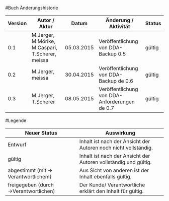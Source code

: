 #Buch Änderungshistorie

|Version	|Autor / Aktor					|Datum		|Änderung / Aktivität	|Status	|
|-----------|-------------------------------|-----------|-----------------------|-------|
|0.1		|M.Jerger, M.Mörike, M.Caspari, T.Scherer, meissa	|05.03.2015		|Veröffentlichung von DDA-Backup 0.5	|gültig	|
|0.2		|M.Jerger, meissa	|30.04.2015		|Veröffentlichung von DDA-Backup de 0.6	|gültig	|
|0.3		|M.Jerger, T.Scherer|08.05.2015		|Veröffentlichung von DDA-Anforderungen de 0.7	|gültig	|

#Legende

|Neuer Status						|Auswirkung	|
| ----------------------------- 	| ------------- |
|Entwurf							|Inhalt ist nach der Ansicht der Autoren noch nicht vollständig.|
|gültig								|Inhalt ist nach der Ansicht der Autoren vollständig und gültig.|
|abgestimmt (mit → Verantwortlichem)|Aus Sicht von anderen ist der Inhalt ebenfalls gültig.|
|freigegeben (durch →Verantwortlichen)	|Der Kunde/ Verantwortliche erklärt den Inhalt für gültig.|

